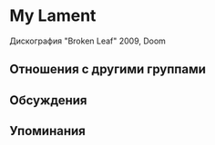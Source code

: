 # My Lament

Дискография
"Broken Leaf" 2009, Doom

## Отношения с другими группами


## Обсуждения


## Упоминания

